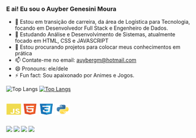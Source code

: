 ### E ai! Eu sou o Auyber Genesini Moura

- 🔭 Estou em transição de carreira, da área de Logística para Tecnologia, focando em Desenvolvedor Full Stack e Engenheiro de Dados.
- 🌱 Estudando Análise e Desenvolvimento de Sistemas, atualmente focado em HTML, CSS e JAVASCRIPT
- 👯 Estou procurando projetos para colocar meus conhecimentos em prática
- 📫 Contate-me no email: auybergm@hotmail.com
- 😄 Pronouns: ele/dele
- ⚡ Fun fact: Sou apaixonado por Animes e Jogos.


![Top Langs](https://github-readme-stats.vercel.app/api?username=auyber&hide=contribs,prs&show_icons=true&theme=tokyonight)
[![Top Langs](https://github-readme-stats.vercel.app/api/top-langs/?username=auyber)](https://github.com/auyber/github-readme-stats)

<div style="display: inline_block"><br>
  <img align="center" alt="Auyber-Js" height="30" width="40" src="https://raw.githubusercontent.com/devicons/devicon/master/icons/javascript/javascript-plain.svg">
   <img align="center" alt="Auyber-HTML" height="30" width="40" src="https://raw.githubusercontent.com/devicons/devicon/master/icons/html5/html5-original.svg">
  <img align="center" alt="Auyber-CSS" height="30" width="40" src="https://raw.githubusercontent.com/devicons/devicon/master/icons/css3/css3-original.svg">
  <img align="center" alt="Auyber-Python" height="30" width="40" src="https://raw.githubusercontent.com/devicons/devicon/master/icons/python/python-original.svg">

  ##

  <div>
    <a href="https://www.instagram.com/auyber/" target="_blank"><img src="https://img.shields.io/badge/-Instagram-%23E4405F?style=for-the-badge&logo=instagram&logoColor=white" target="_blank"></a>
    <a href="https://discord.gg/E526qfAz" target="_blank"><img src="https://img.shields.io/badge/Discord-7289DA?style=for-the-badge&logo=discord&logoColor=white" target="_blank"></a>
    <a href = "mailto:auybergm@hotmail.com"><img src="https://img.shields.io/badge/Microsoft_Outlook-0078D4?style=for-the-badge&logo=microsoft-outlook&logoColor=white" target="_blank"></a>
    <a href="https://www.linkedin.com/in/auyber-genesini-moura-58b258144/" target="_blank"><img src="https://img.shields.io/badge/-LinkedIn-%230077B5?style=for-the-badge&logo=linkedin&logoColor=white" target="_blank"></a>        
  </div>
  
